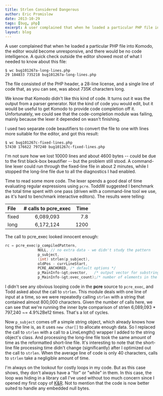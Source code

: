 ```yaml
---
title: Strlen Considered Dangerous
author: Eric Promislow
date: 2013-10-29
tags: [bug, php]
excerpt: A user complained that when he loaded a particular PHP file into Komodo, the editor would become unresponsive, and there would be no code intelligence. A quick check outside the editor showed most of what I needed to know about this file..
layout: blog
---
```


A user complained that when he loaded a particular PHP file into Komodo, the editor would become unresponsive, and there would be no code intelligence. A quick check outside the editor showed most of what I needed to know about this file:

```
$ wc bug101267a-long-lines.php
29 184833 735218 bug101267a-long-lines.php
```

The file consisted of the PHP header, a 28-line license, and a single line of code that, as you can see, was about 735K characters long.

We know that Komodo didn't like this kind of code. It turns out it was the output from a parser generator. Not the kind of code you would edit, but it would be useful to get Komodo to provide code completion off it. Unfortunately, we could see that the code-completion module was failing, mainly because the lexer it depended on wasn't finishing.

I used two separate code beautifiers to convert the file to one with lines more suitable for the editor, and got this result:

```
$ wc bug101267c-fixed-lines.php
57430 176622 797240 bug101267c-fixed-lines.php
```

I'm not sure how we lost 10000 lines and about 4600 bytes -- could be due to the first black-box beautifier -- but the problem still stood. A command-line lexer could run through the fixed-line file in about 2 minutes, while I stopped the long-line file due to all the diagnostics I had enabled.

Time to read some more code. The lexer spends a good deal of time evaluating regular expressions using `pcre`. ToddW suggested I benchmark the total time spent with one pass (driven with a command-line tool we use, as it's hard to benchmark interactive editors). The results were telling:

| File  | # calls to pcre_exec | Time |
| :---- | :------------------: | ---: |
| fixed | 6,089,093            | 7.8  |
| long  | 6,172,124            | 1200 |

The call to pcre_exec looked innocent enough:

``` cpp
rc = pcre_exec(p_compiledPattern,
               NULL, // no extra data - we didn't study the pattern
               p_subject,
               (int) strlen(p_subject),
               oldPos - currLineStart,
               PCRE_ANCHORED, /* default options */
               p_MainInfo-&gt;ovector,   /* output vector for substring information */
               p_MainInfo-&gt;ovec_count);/* number of elements in the output vector */
```

I didn't see any obvious looping code in the **pcre** source to `pcre_exec`, and Todd asked about the call to `strlen`. This module deals with one line of input at a time, so we were repeatedly calling `strlen` with a string that contained almost 800,000 characters. Given the number of calls here, we can see that we're running the inner byte comparison of strlen 6,089,093 * 797,240 ~= 4.9%2Be12 times. That's a lot of cycles.

Now `p_subject` comes off a simple string object, which already knows how long the line is, as it uses `new char[]` to allocate enough data. So I replaced the call to `strlen` with a call to a LineLength() wrapper I added to the string object's class. And processing the long-line file took the same amount of time as the reformatted short-line file. It's interesting to note that the short-line file processing time didn't change (significantly) after I optimized out the call to `strlen`. When the average line of code is only 40 characters, calls to `strlen` take a negligible amount of time.

I'm always on the lookout for costly loops in my code. But as this case shows, they don't always have a "for" or "while" in them. In this case, the loop was hiding in a library call I've used without too much concern since I opened my first copy of [K&amp;R][3]. Not to mention that the code is now better suited to handle any embedded null bytes.

   [3]: http://en.wikipedia.org/wiki/The_C_Programming_Language

